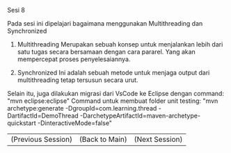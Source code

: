 Sesi 8

Pada sesi ini dipelajari bagaimana menggunakan Multithreading dan Synchronized

1. Multithreading
    Merupakan sebuah konsep untuk menjalankan lebih dari satu tugas secara bersamaan dengan cara pararel. Yang akan mempercepat proses penyelesaiannya.

2. Synchronized
    Ini adalah sebuah metode untuk menjaga output dari multithreading tetap tersusun secara urut.


Selain itu, juga dilakukan migrasi dari VsCode ke Eclipse dengan command: "mvn eclipse:eclipse"
Command untuk membuat folder unit testing: "mvn archetype:generate -DgroupId=com.learning.thread -DartifactId=DemoThread -DarchetypeArtifactId=maven-archetype-quickstart -DinteractiveMode=false"

<table align="center" style="border:none;">
  <tr>
    <td>(Previous Session)</td>
    <td>(Back to Main)</td>
    <td>(Next Session)</td>
  </tr>
</table>